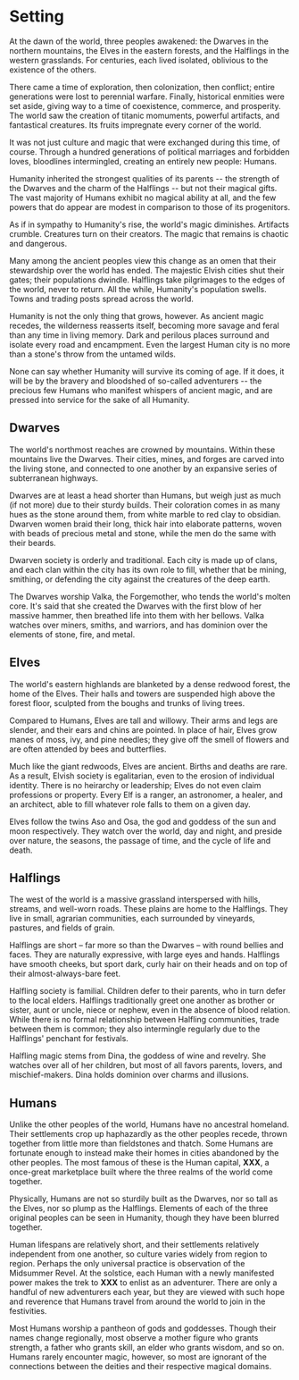 # Setting

At the dawn of the world, three peoples awakened: the Dwarves in the northern mountains, the Elves in the eastern forests, and the Halflings in the western grasslands. For centuries, each lived isolated, oblivious to the existence of the others. 

There came a time of exploration, then colonization, then conflict; entire generations were lost to perennial warfare. Finally, historical enmities were set aside, giving way to a time of coexistence, commerce, and prosperity. The world saw the creation of titanic momuments, powerful artifacts, and fantastical creatures. Its fruits impregnate every corner of the world.

It was not just culture and magic that were exchanged during this time, of course. Through a hundred generations of political marriages and forbidden loves, bloodlines intermingled, creating an entirely new people: Humans.

Humanity inherited the strongest qualities of its parents -- the strength of the Dwarves and the charm of the Halflings -- but not their magical gifts. The vast majority of Humans exhibit no magical ability at all, and the few powers that do appear are modest in comparison to those of its progenitors.

As if in sympathy to Humanity's rise, the world's magic diminishes. Artifacts crumble. Creatures turn on their creators. The magic that remains is chaotic and dangerous.

Many among the ancient peoples view this change as an omen that their stewardship over the world has ended. The majestic Elvish cities shut their gates; their populations dwindle. Halflings take pilgrimages to the edges of the world, never to return. All the while, Humanity's population swells. Towns and trading posts spread across the world.

Humanity is not the only thing that grows, however. As ancient magic recedes, the wilderness reasserts itself, becoming more savage and feral than any time in living memory. Dark and perilous places surround and isolate every road and encampment. Even the largest Human city is no more than a stone's throw from the untamed wilds.

None can say whether Humanity will survive its coming of age. If it does, it will be by the bravery and bloodshed of so-called adventurers -- the precious few Humans who manifest whispers of ancient magic, and are pressed into service for the sake of all Humanity.

## Dwarves

The world's northmost reaches are crowned by mountains. Within these mountains live the Dwarves. Their cities, mines, and forges are carved into the living stone, and connected to one another by an expansive series of subterranean highways.

Dwarves are at least a head shorter than Humans, but weigh just as much (if not more) due to their sturdy builds. Their coloration comes in as many hues as the stone around them, from white marble to red clay to obsidian. Dwarven women braid their long, thick hair into elaborate patterns, woven with beads of precious metal and stone, while the men do the same with their beards. 

Dwarven society is orderly and traditional. Each city is made up of clans, and each clan within the city has its own role to fill, whether that be mining, smithing, or defending the city against the creatures of the deep earth. 

The Dwarves worship Valka, the Forgemother, who tends the world's molten core. It's said that she created the Dwarves with the first blow of her massive hammer, then breathed life into them with her bellows. Valka watches over miners, smiths, and warriors, and has dominion over the elements of stone, fire, and metal.

## Elves

The world's eastern highlands are blanketed by a dense redwood forest, the home of the Elves. Their halls and towers are suspended high above the forest floor, sculpted from the boughs and trunks of living trees. 

Compared to Humans, Elves are tall and willowy. Their arms and legs are slender, and their ears and chins are pointed. In place of hair, Elves grow manes of moss, ivy, and pine needles; they give off the smell of flowers and are often attended by bees and butterflies.  

Much like the giant redwoods, Elves are ancient. Births and deaths are rare. As a result, Elvish society is egalitarian, even to the erosion of individual identity. There is no heirarchy or leadership; Elves do not even claim professions or property. Every Elf is a ranger, an astronomer, a healer, and an architect, able to fill whatever role falls to them on a given day. 

Elves follow the twins Aso and Osa, the god and goddess of the sun and moon respectively. They watch over the world, day and night, and preside over nature, the seasons, the passage of time, and the cycle of life and death.

## Halflings

The west of the world is a massive grassland interspersed with hills, streams, and well-worn roads. These plains are home to the Halflings. They live in small, agrarian communities, each surrounded by vineyards, pastures, and fields of grain.

Halflings are short – far more so than the Dwarves – with round bellies and faces. They are naturally expressive, with large eyes and hands. Halflings have smooth cheeks, but sport dark, curly hair on their heads and on top of their almost-always-bare feet. 

Halfling society is familial. Children defer to their parents, who in turn defer to the local elders. Halflings traditionally greet one another as brother or sister, aunt or uncle, niece or nephew, even in the absence of blood relation. While there is no formal relationship between Halfling communities, trade between them is common; they also intermingle regularly due to the Halflings' penchant for festivals.

Halfling magic stems from Dina, the goddess of wine and revelry. She watches over all of her children, but most of all favors parents, lovers, and mischief-makers. Dina holds dominion over charms and illusions.

## Humans

Unlike the other peoples of the world, Humans have no ancestral homeland. Their settlements crop up haphazardly as the other peoples recede, thrown together from little more than fieldstones and thatch. Some Humans are fortunate enough to instead make their homes in cities abandoned by the other peoples. The most famous of these is the Human capital, **XXX**, a once-great marketplace built where the three realms of the world come together. 

Physically, Humans are not so sturdily built as the Dwarves, nor so tall as the Elves, nor so plump as the Halflings. Elements of each of the three original peoples can be seen in Humanity, though they have been blurred together. 

Human lifespans are relatively short, and their settlements relatively independent from one another, so culture varies widely from region to region. Perhaps the only universal practice is observation of the Midsummer Revel. At the solstice, each Human with a newly manifested power makes the trek to **XXX** to enlist as an adventurer. There are only a handful of new adventurers each year, but they are viewed with such hope and reverence that Humans travel from around the world to join in the festivities. 

Most Humans worship a pantheon of gods and goddesses. Though their names change regionally, most observe a mother figure who grants strength, a father who grants skill, an elder who grants wisdom, and so on. Humans rarely encounter magic, however, so most are ignorant of the connections between the deities and their respective magical domains. 

